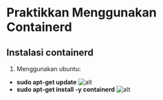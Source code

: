 # Praktikkan Menggunakan Containerd

## Instalasi containerd

1. Menggunakan ubuntu: 
  - **sudo apt-get update**
  ![alt](images/images-1.png)
  - **sudo apt-get install -y containerd**
  ![alt](images/images-2.png)

